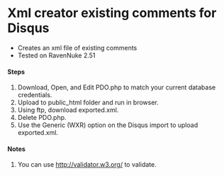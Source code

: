 Xml creator existing comments for Disqus
========================================

* Creates an xml file of existing comments
* Tested on RavenNuke 2.51

#### Steps
1. Download, Open, and Edit PDO.php to match your current database credentials.
2. Upload to public_html folder and run in browser.
3. Using ftp, download exported.xml.
4. Delete PDO.php.
5. Use the Generic (WXR) option on the Disqus import to upload exported.xml.

#### Notes
1.  You can use http://validator.w3.org/ to validate.